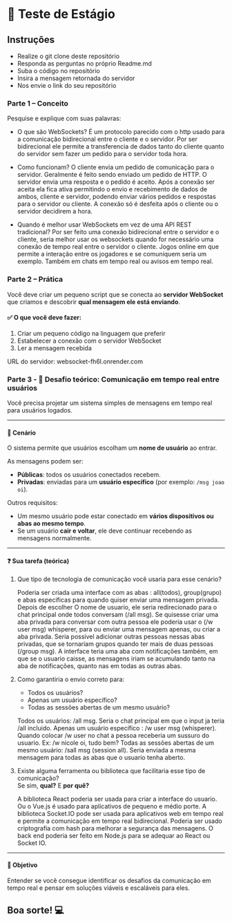 # 🧠 Teste de Estágio 

## Instruções
- Realize o git clone deste repositório
- Responda as perguntas no próprio Readme.md
- Suba o código no repositório
- Insira a mensagem retornada do servidor
- Nos envie o link do seu repositório

### Parte 1 – Conceito

Pesquise e explique com suas palavras:

- O que são WebSockets?
  É um protocolo parecido com o http usado para a comunicação bidirecional entre o
  cliente e o servidor. Por ser bidirecional ele permite a transferencia de dados tanto do 
  cliente quanto do servidor sem fazer um pedido para o servidor toda hora.
  
- Como funcionam?
  O cliente envia um pedido de comunicação para o servidor. Geralmente é feito sendo enviado um pedido de HTTP. O servidor envia uma resposta e o pedido é aceito.
  Após a conexão ser aceita ela fica ativa permitindo o envio e recebimento de dados de ambos, cliente e servidor, podendo enviar vários pedidos e respostas para o servidor ou cliente.
  A conexão só é desfeita após o cliente ou o servidor decidirem a hora.
  
- Quando é melhor usar WebSockets em vez de uma API REST tradicional?
  Por ser feito uma conexão bidirecional entre o servidor e o cliente, seria melhor usar os websockets quando for necessário uma conexão de tempo real entre o servidor o cliente.
  Jogos online em que permite a interação entre os jogadores e se comuniquem seria um exemplo.
  Também em chats em tempo real ou avisos em tempo real.

### Parte 2 – Prática

Você deve criar um pequeno script que se conecta ao **servidor WebSocket** que criamos e descobrir **qual mensagem ele está enviando**.

#### ✅ O que você deve fazer:
1. Criar um pequeno código na linguagem que preferir
2. Estabelecer a conexão com o servidor WebSocket
3. Ler a mensagem recebida
  
URL do servidor: websocket-fh6l.onrender.com

### Parte 3 - 🔎 Desafio teórico: Comunicação em tempo real entre usuários
Você precisa projetar um sistema simples de mensagens em tempo real para usuários logados.

---

#### 🧩 Cenário

O sistema permite que usuários escolham um **nome de usuário** ao entrar.

As mensagens podem ser:

- **Públicas**: todos os usuários conectados recebem.
- **Privadas**: enviadas para um **usuário específico** (por exemplo: `/msg joao oi`).

Outros requisitos:

- Um mesmo usuário pode estar conectado em **vários dispositivos ou abas ao mesmo tempo**.
- Se um usuário **cair e voltar**, ele deve continuar recebendo as mensagens normalmente.

---

#### ❓ Sua tarefa (teórica)

1. Que tipo de tecnologia de comunicação você usaria para esse cenário?
   
   Poderia ser criada uma interface com as abas : all(todos), group(grupo) e abas especificas para quando quiser enviar uma mensagem privada. Depois de escolher O nome de usuario, ele seria redirecionado para o      chat principal onde todos conversam (/all msg). Se quisesse criar uma aba privada para conversar com outra pessoa ele poderia usar o (/w user msg) whisperer, para ou enviar uma mensagem apenas, ou criar a aba     privada. Seria possivel adicionar outras pessoas nessas abas privadas, que se tornariam grupos quando ter mais de duas pessoas (/group msg). A interface teria uma aba com notificações também, em que se o          usuario caisse, as mensagens iriam se acumulando tanto na aba de notificações, quanto nas em todas as outras abas.

2. Como garantiria o envio correto para:
   - Todos os usuários?
   - Apenas um usuário específico?
   - Todas as sessões abertas de um mesmo usuário?
     
   Todos os usuários: /all msg. Seria o chat principal em que o input ja teria /all incluido.
   Apenas um usuário específico : /w user msg (whisperer). Quando colocar /w user no chat a pessoa receberia um sussuro do usuario. Ex: /w nicole oi, tudo bem?
   Todas as sessões abertas de um mesmo usuário: /sall msg (session all). Seria enviada a mesma mensagem para todas as abas que o usuario tenha aberto. 

     

3. Existe alguma ferramenta ou biblioteca que facilitaria esse tipo de comunicação?  
   Se sim, **qual?** E **por quê?**

   A biblioteca React poderia ser usada para criar a interface do usuario. Ou o Vue.js é usado para aplicativos de pequeno e médio porte. A biblioteca Socket.IO pode ser usada para aplicativos web em tempo real e   permite a comunicação em tempo real bidirecional.
  Poderia ser usado criptografia com hash para melhorar a segurança das mensagens. 
  O back end poderia ser feito em Node.js para se adequar ao React ou Socket IO.

---

#### 🎯 Objetivo

Entender se você consegue identificar os desafios da comunicação em tempo real e pensar em soluções viáveis e escaláveis para eles.


## Boa sorte! 💻
